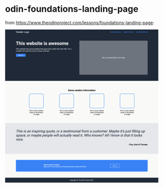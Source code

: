 # odin-foundations-landing-page

from <https://www.theodinproject.com/lessons/foundations-landing-page>:

![preview.png](preview.png)
